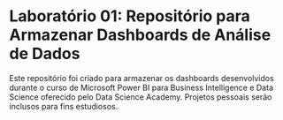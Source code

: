 # Laboratório 01: Repositório para Armazenar Dashboards de Análise de Dados

Este repositório foi criado para armazenar os dashboards desenvolvidos durante o curso de Microsoft Power BI para Business Intelligence e Data Science oferecido pelo Data Science Academy. Projetos pessoais serão inclusos para fins estudiosos.
